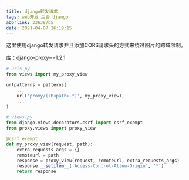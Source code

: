 ```yaml
---
title: django转发请求
tags: web开发 后台 django
abbrlink: 336387b5
date: 2021-04-07 16:19:15
---
```




这里使用django转发请求并且添加CORS请求头的方式来绕过图片的跨域限制。

库：[django-proxy==1.2.1](https://github.com/mjumbewu/django-proxy)

```python
# urls.py
from views import my_proxy_view

urlpatterns = patterns(
	...
	url('proxy/(?P<path>.*)', my_proxy_view),
	...
)

# views.py
from django.views.decorators.csrf import csrf_exempt
from proxy.views import proxy_view

@csrf_exempt
def my_proxy_view(request, path):
    extra_requests_args = {}
    remoteurl = path
    response = proxy_view(request, remoteurl, extra_requests_args)
    response.__setitem__('Access-Control-Allow-Origin', '*')
    return response
```

